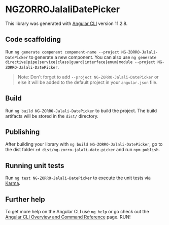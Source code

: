 # NGZORROJalaliDatePicker

This library was generated with [Angular CLI](https://github.com/angular/angular-cli) version 11.2.8.

## Code scaffolding

Run `ng generate component component-name --project NG-ZORRO-Jalali-DatePicker` to generate a new component. You can also use `ng generate directive|pipe|service|class|guard|interface|enum|module --project NG-ZORRO-Jalali-DatePicker`.
> Note: Don't forget to add `--project NG-ZORRO-Jalali-DatePicker` or else it will be added to the default project in your `angular.json` file. 

## Build

Run `ng build NG-ZORRO-Jalali-DatePicker` to build the project. The build artifacts will be stored in the `dist/` directory.

## Publishing

After building your library with `ng build NG-ZORRO-Jalali-DatePicker`, go to the dist folder `cd dist/ng-zorro-jalali-date-picker` and run `npm publish`.

## Running unit tests

Run `ng test NG-ZORRO-Jalali-DatePicker` to execute the unit tests via [Karma](https://karma-runner.github.io).

## Further help

To get more help on the Angular CLI use `ng help` or go check out the [Angular CLI Overview and Command Reference](https://angular.io/cli) page.
RUN!